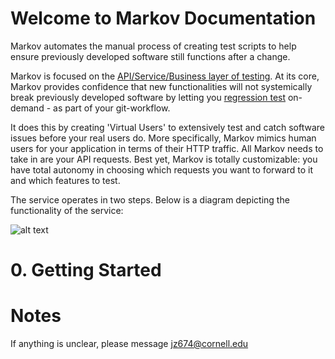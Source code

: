 # Welcome to Markov Documentation
 
Markov automates the manual process of creating test scripts to help ensure previously developed software still functions after a change.

Markov is focused on the [API/Service/Business layer of testing][2]. At its core, Markov provides confidence that new functionalities will not systemically break previously developed software by letting you [regression test][1] on-demand - as part of your git-workflow.

[1]: https://www.scnsoft.com/blog/what-is-regression-testing-short-overview/ "regression test"
[2]: https://medium.com/katalon-studio/introduction-to-api-testing-complete-guide-for-newbie-426eac6edb4d/ "API/Service/Business layer of testing" 

It does this by creating 'Virtual Users' to extensively test and catch software issues before your real users do. More specifically, Markov mimics human users for your application in terms of their HTTP traffic. All Markov needs to take in are your API requests. Best yet, Markov is totally customizable: you have total autonomy in choosing which requests you want to forward to it and which features to test.

The service operates in two steps. Below is a diagram depicting the functionality of the service:


![alt text](https://github.com/jz674/Markov_Documentation/blob/main/Intro_diagram.png)


# 0. Getting Started


# Notes
If anything is unclear, please message jz674@cornell.edu
